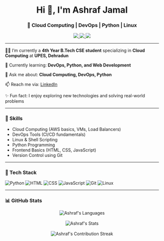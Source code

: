 <h1 align="center">Hi 👋, I'm Ashraf Jamal</h1>
<h3 align="center">🚀 Cloud Computing | DevOps | Python | Linux</h3>

<p align="center">
  <a href="https://www.linkedin.com/in/ashraf-jamal-b3955b256">
    <img src="https://img.shields.io/badge/LinkedIn-Connect-blue?style=for-the-badge&logo=linkedin" />
  </a>
  <a href="https://leetcode.com/u/Ashraf_2534/">
    <img src="https://img.shields.io/badge/LeetCode-Practice-orange?style=for-the-badge&logo=leetcode" />
  </a>
  <img src="https://komarev.com/ghpvc/?username=Ashraf2543&label=Profile%20views&color=0e75b6&style=flat" />
</p>

---

🧑‍🎓 I’m currently a **4th Year B.Tech CSE student** specializing in **Cloud Computing** at **UPES, Dehradun**

🧠 Currently learning: **DevOps, Python, and Web Development**

💬 Ask me about: **Cloud Computing, DevOps, Python**

📫 Reach me via: [LinkedIn](https://www.linkedin.com/in/ashraf-jamal-b3955b256)

✨ Fun fact: I enjoy exploring new technologies and solving real-world problems

---

### 🧰 Skills

- Cloud Computing (AWS basics, VMs, Load Balancers)
- DevOps Tools (CI/CD fundamentals)
- Linux & Shell Scripting
- Python Programming
- Frontend Basics (HTML, CSS, JavaScript)
- Version Control using Git

---

### 🧪 Tech Stack

![Python](https://img.shields.io/badge/Python-3670A0?style=for-the-badge&logo=python&logoColor=ffdd54)
![HTML](https://img.shields.io/badge/HTML-E34F26?style=for-the-badge&logo=html5&logoColor=white)
![CSS](https://img.shields.io/badge/CSS-1572B6?style=for-the-badge&logo=css3&logoColor=white)
![JavaScript](https://img.shields.io/badge/JavaScript-F7DF1E?style=for-the-badge&logo=javascript&logoColor=black)
![Git](https://img.shields.io/badge/Git-F05032?style=for-the-badge&logo=git&logoColor=white)
![Linux](https://img.shields.io/badge/Linux-FCC624?style=for-the-badge&logo=linux&logoColor=black)

---

### 📊 GitHub Stats

<p align="center">
  <img src="https://github-readme-stats.vercel.app/api/top-langs?username=Ashraf2543&show_icons=true&locale=en&layout=compact" alt="Ashraf's Languages" />
  <br/><br/>
  <img src="https://github-readme-stats.vercel.app/api?username=Ashraf2543&show_icons=true&locale=en" alt="Ashraf's Stats" />
  <br/><br/>
  <img src="https://github-readme-streak-stats.herokuapp.com/?user=Ashraf2543&" alt="Ashraf's Contribution Streak" />
</p>
